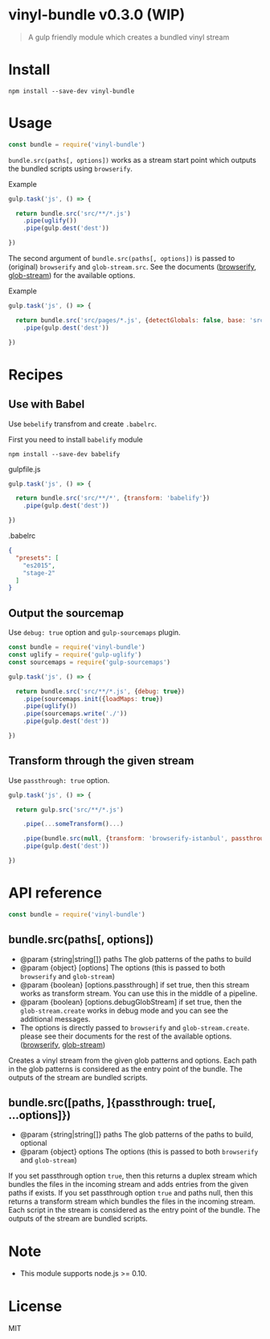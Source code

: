 # vinyl-bundle v0.3.0 (WIP)

> A gulp friendly module which creates a bundled vinyl stream

# Install

    npm install --save-dev vinyl-bundle

# Usage

```js
const bundle = require('vinyl-bundle')
```

`bundle.src(paths[, options])` works as a stream start point which outputs the bundled scripts using `browserify`.

Example
```js
gulp.task('js', () => {

  return bundle.src('src/**/*.js')
    .pipe(uglify())
    .pipe(gulp.dest('dest'))

})
```

The second argument of `bundle.src(paths[, options])` is passed to (original) `browserify` and `glob-stream.src`. See the documents ([browserify](https://github.com/substack/node-browserify#browserifyfiles--opts), [glob-stream](https://github.com/gulpjs/glob-stream#options)) for the available options.

Example
```js
gulp.task('js', () => {

  return bundle.src('src/pages/*.js', {detectGlobals: false, base: 'src/'})
    .pipe(gulp.dest('dest'))

})
```

# Recipes

## Use with Babel

Use `bebelify` transfrom and create `.babelrc`.

First you need to install `babelify` module

    npm install --save-dev babelify

gulpfile.js
```js
gulp.task('js', () => {

  return bundle.src('src/**/*', {transform: 'babelify'})
    .pipe(gulp.dest('dest'))

})
```

.babelrc
```json
{
  "presets": [
    "es2015",
    "stage-2"
  ]
}
```


## Output the sourcemap

Use `debug: true` option and `gulp-sourcemaps` plugin.

```js
const bundle = require('vinyl-bundle')
const uglify = require('gulp-uglify')
const sourcemaps = require('gulp-sourcemaps')

gulp.task('js', () => {

  return bundle.src('src/**/*.js', {debug: true})
    .pipe(sourcemaps.init({loadMaps: true})
    .pipe(uglify())
    .pipe(sourcemaps.write('./'))
    .pipe(gulp.dest('dest'))

})
```

## Transform through the given stream

Use `passthrough: true` option.

```js
gulp.task('js', () => {

  return gulp.src('src/**/*.js')

    .pipe(...someTransform()...)

    .pipe(bundle.src(null, {transform: 'browserify-istanbul', passthrough: true}))
    .pipe(gulp.dest('dest'))

})
```

# API reference

```js
const bundle = require('vinyl-bundle')
```

## bundle.src(paths[, options])

- @param {string|string[]} paths The glob patterns of the paths to build
- @param {object} [options] The options (this is passed to both `browserify` and `glob-stream`)
- @param {boolean} [options.passthrough] if set true, then this stream works as transform stream. You can use this in the middle of a pipeline.
- @param {boolean} [options.debugGlobStream] if set true, then the `glob-stream.create` works in debug mode and you can see the additional messages.
- The options is directly passed to `browserify` and `glob-stream.create`. please see their documents for the rest of the available options. ([browserify](https://github.com/substack/node-browserify#browserifyfiles--opts), [glob-stream](https://github.com/gulpjs/glob-stream#options))

Creates a vinyl stream from the given glob patterns and options.
Each path in the glob patterns is considered as the entry point of the bundle.
The outputs of the stream are bundled scripts.

## bundle.src([paths, ]{passthrough: true[, ...options]})

- @param {string|string[]} paths The glob patterns of the paths to build, optional
- @param {object} options The options (this is passed to both `browserify` and `glob-stream`)

If you set passthrough option `true`, then this returns a duplex stream which bundles the files in the incoming stream and adds entries from the given paths if exists.
If you set passthrough option `true` and paths null, then this returns a transform stream which bundles the files in the incoming stream.
Each script in the stream is considered as the entry point of the bundle.
The outputs of the stream are bundled scripts.

# Note

- This module supports node.js >= 0.10.

# License

MIT
